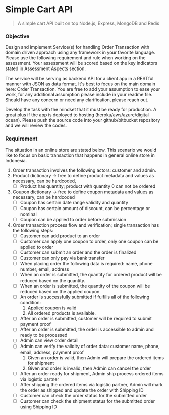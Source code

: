 # Simple Cart API
> A simple cart API built on top Node.js, Express, MongoDB and Redis

### Objective

Design and implement Service(s) for handling Order Transaction with domain driven approach using any framework in your favorite language. Please use the following requirement and rule when working on the assessment. Your assessment will be scored based on the key indicators stated in Assessment Aspects section.

The service will be serving as backend API for a client app in a RESTful manner with JSON as data format. It's best to focus on the main domain here: Order Transaction. You are free to add your assumption to ease your work, for any additional assumption please include in your readme file. Should have any concern or need any clarification, please reach out.

Develop the task with the mindset that it must be ready for production. A great plus if the app is deployed to hosting (heroku/aws/azure/digital ocean). Please push the source code into your github/bitbucket repository and we will review the codes. 

### Requirement

The situation in an online store are stated below. This scenario we would like to focus on basic transaction that happens in general online store in Indonesia. 
1. Order transaction involves the following actors: customer and admin.
2. Product dictionary → free to define product metadata and values as necessary, can be hardcoded,
    - [ ] Product has quantity; product with quantity 0 can not be ordered
3. Coupon dictionary → free to define coupon metadata and values as necessary, can be hardcoded
    - [ ] Coupon has certain date range validity and quantity
    - [ ] Coupon has certain amount of discount, can be percentage or nominal
    - [ ] Coupon can be applied to order before submission
4. Order transaction process flow and verification; single transaction has the following steps:
    - [ ] Customer can add product to an order
    - [ ] Customer can apply one coupon to order, only one coupon can be applied to order
    - [ ] Customer can submit an order and the order is finalized
    - [ ] Customer can only pay via bank transfer
    - [ ] When placing order the following data is required: name, phone number, email, address
    - [ ] When an order is submitted, the quantity for ordered product will be reduced based on the quantity.
    - [ ] When an order is submitted, the quantity of the coupon will be reduced based on the applied coupon
    - [ ] An order is successfully submitted if fulfills all of the following condition:
        1. Applied coupon is valid
        2. All ordered products is available.
    - [ ] After an order is submitted, customer will be required to submit payment proof
    - [ ] After an order is submitted, the order is accessible to admin and ready to be processed
    - [ ] Admin can view order detail
    - [ ] Admin can verify the validity of order data: customer name, phone, email, address, payment proof
        1. Given an order is valid, then Admin will prepare the ordered items for shipment
        2. Given and order is invalid, then Admin can cancel the order
    - [ ] After an order ready for shipment, Admin ship process ordered items via logistic partner
    - [ ] After shipping the ordered items via logistic partner, Admin will mark the order as shipped and update the order with Shipping ID
    - [ ] Customer can check the order status for the submitted order
    - [ ] Customer can check the shipment status for the submitted order using Shipping ID